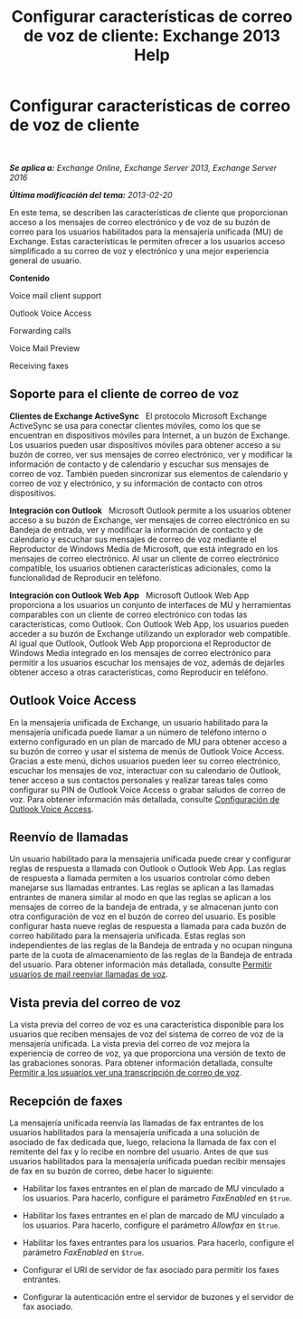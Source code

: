 ﻿---
title: 'Configurar características de correo de voz de cliente: Exchange 2013 Help'
TOCTitle: Configurar características de correo de voz de cliente
ms:assetid: 5e661cfd-d34e-4caa-91a5-967bbecb75eb
ms:mtpsurl: https://technet.microsoft.com/es-es/library/JJ673529(v=EXCHG.150)
ms:contentKeyID: 50556794
ms.date: 05/22/2018
mtps_version: v=EXCHG.150
ms.translationtype: MT
---

# Configurar características de correo de voz de cliente

 

_**Se aplica a:** Exchange Online, Exchange Server 2013, Exchange Server 2016_

_**Última modificación del tema:** 2013-02-20_

En este tema, se describen las características de cliente que proporcionan acceso a los mensajes de correo electrónico y de voz de su buzón de correo para los usuarios habilitados para la mensajería unificada (MU) de Exchange. Estas características le permiten ofrecer a los usuarios acceso simplificado a su correo de voz y electrónico y una mejor experiencia general de usuario.

**Contenido**

Voice mail client support

Outlook Voice Access

Forwarding calls

Voice Mail Preview

Receiving faxes

## Soporte para el cliente de correo de voz

**Clientes de Exchange ActiveSync**   El protocolo Microsoft Exchange ActiveSync se usa para conectar clientes móviles, como los que se encuentran en dispositivos móviles para Internet, a un buzón de Exchange. Los usuarios pueden usar dispositivos móviles para obtener acceso a su buzón de correo, ver sus mensajes de correo electrónico, ver y modificar la información de contacto y de calendario y escuchar sus mensajes de correo de voz. También pueden sincronizar sus elementos de calendario y correo de voz y electrónico, y su información de contacto con otros dispositivos.

**Integración con Outlook**   Microsoft Outlook permite a los usuarios obtener acceso a su buzón de Exchange, ver mensajes de correo electrónico en su Bandeja de entrada, ver y modificar la información de contacto y de calendario y escuchar sus mensajes de correo de voz mediante el Reproductor de Windows Media de Microsoft, que está integrado en los mensajes de correo electrónico. Al usar un cliente de correo electrónico compatible, los usuarios obtienen características adicionales, como la funcionalidad de Reproducir en teléfono.

**Integración con Outlook Web App**   Microsoft Outlook Web App proporciona a los usuarios un conjunto de interfaces de MU y herramientas comparables con un cliente de correo electrónico con todas las características, como Outlook. Con Outlook Web App, los usuarios pueden acceder a su buzón de Exchange utilizando un explorador web compatible. Al igual que Outlook, Outlook Web App proporciona el Reproductor de Windows Media integrado en los mensajes de correo electrónico para permitir a los usuarios escuchar los mensajes de voz, además de dejarles obtener acceso a otras características, como Reproducir en teléfono.

## Outlook Voice Access

En la mensajería unificada de Exchange, un usuario habilitado para la mensajería unificada puede llamar a un número de teléfono interno o externo configurado en un plan de marcado de MU para obtener acceso a su buzón de correo y usar el sistema de menús de Outlook Voice Access. Gracias a este menú, dichos usuarios pueden leer su correo electrónico, escuchar los mensajes de voz, interactuar con su calendario de Outlook, tener acceso a sus contactos personales y realizar tareas tales como configurar su PIN de Outlook Voice Access o grabar saludos de correo de voz. Para obtener información más detallada, consulte [Configuración de Outlook Voice Access](https://docs.microsoft.com/es-es/exchange/voice-mail-unified-messaging/connect-voice-mail-system/delete-um-hunt-group).

## Reenvío de llamadas

Un usuario habilitado para la mensajería unificada puede crear y configurar reglas de respuesta a llamada con Outlook o Outlook Web App. Las reglas de respuesta a llamada permiten a los usuarios controlar cómo deben manejarse sus llamadas entrantes. Las reglas se aplican a las llamadas entrantes de manera similar al modo en que las reglas se aplican a los mensajes de correo de la bandeja de entrada, y se almacenan junto con otra configuración de voz en el buzón de correo del usuario. Es posible configurar hasta nueve reglas de respuesta a llamada para cada buzón de correo habilitado para la mensajería unificada. Estas reglas son independientes de las reglas de la Bandeja de entrada y no ocupan ninguna parte de la cuota de almacenamiento de las reglas de la Bandeja de entrada del usuario. Para obtener información más detallada, consulte [Permitir usuarios de mail reenviar llamadas de voz](https://docs.microsoft.com/es-es/exchange/voice-mail-unified-messaging/set-up-client-voice-mail-features/allow-voice-mail-users-to-forward-calls).

## Vista previa del correo de voz

La vista previa del correo de voz es una característica disponible para los usuarios que reciben mensajes de voz del sistema de correo de voz de la mensajería unificada. La vista previa del correo de voz mejora la experiencia de correo de voz, ya que proporciona una versión de texto de las grabaciones sonoras. Para obtener información detallada, consulte [Permitir a los usuarios ver una transcripción de correo de voz](https://docs.microsoft.com/es-es/exchange/voice-mail-unified-messaging/set-up-client-voice-mail-features/disable-missed-call-notifications).

## Recepción de faxes

La mensajería unificada reenvía las llamadas de fax entrantes de los usuarios habilitados para la mensajería unificada a una solución de asociado de fax dedicada que, luego, relaciona la llamada de fax con el remitente del fax y lo recibe en nombre del usuario. Antes de que sus usuarios habilitados para la mensajería unificada puedan recibir mensajes de fax en su buzón de correo, debe hacer lo siguiente:

  - Habilitar los faxes entrantes en el plan de marcado de MU vinculado a los usuarios. Para hacerlo, configure el parámetro *FaxEnabled* en `$true`.

  - Habilitar los faxes entrantes en el plan de marcado de MU vinculado a los usuarios. Para hacerlo, configure el parámetro *Allowfax* en `$true`.

  - Habilitar los faxes entrantes para los usuarios. Para hacerlo, configure el parámetro *FaxEnabled* en `$true`.

  - Configurar el URI de servidor de fax asociado para permitir los faxes entrantes.

  - Configurar la autenticación entre el servidor de buzones y el servidor de fax asociado.

